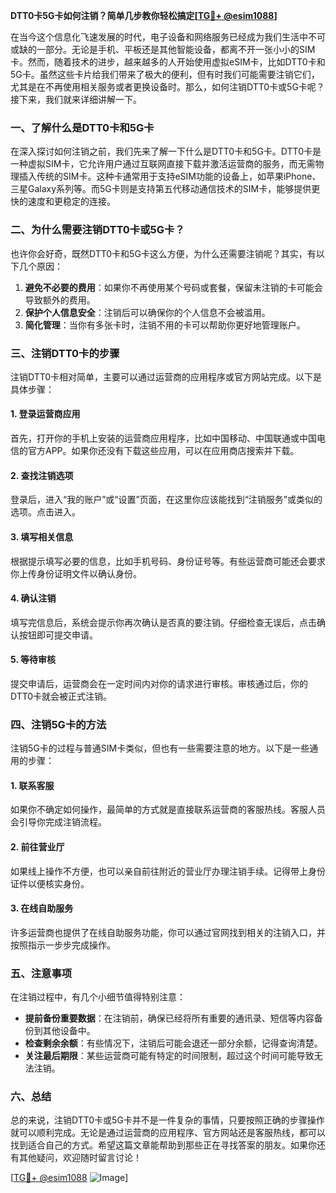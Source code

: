 **DTT0卡5G卡如何注销？简单几步教你轻松搞定[[TG💪+ @esim1088](https://t.me/s/esim1088)]**

在当今这个信息化飞速发展的时代，电子设备和网络服务已经成为我们生活中不可或缺的一部分。无论是手机、平板还是其他智能设备，都离不开一张小小的SIM卡。然而，随着技术的进步，越来越多的人开始使用虚拟eSIM卡，比如DTT0卡和5G卡。虽然这些卡片给我们带来了极大的便利，但有时我们可能需要注销它们，尤其是在不再使用相关服务或者更换设备时。那么，如何注销DTT0卡或5G卡呢？接下来，我们就来详细讲解一下。

### 一、了解什么是DTT0卡和5G卡

在深入探讨如何注销之前，我们先来了解一下什么是DTT0卡和5G卡。DTT0卡是一种虚拟SIM卡，它允许用户通过互联网直接下载并激活运营商的服务，而无需物理插入传统的SIM卡。这种卡通常用于支持eSIM功能的设备上，如苹果iPhone、三星Galaxy系列等。而5G卡则是支持第五代移动通信技术的SIM卡，能够提供更快的速度和更稳定的连接。

### 二、为什么需要注销DTT0卡或5G卡？

也许你会好奇，既然DTT0卡和5G卡这么方便，为什么还需要注销呢？其实，有以下几个原因：

1. **避免不必要的费用**：如果你不再使用某个号码或套餐，保留未注销的卡可能会导致额外的费用。
2. **保护个人信息安全**：注销后可以确保你的个人信息不会被滥用。
3. **简化管理**：当你有多张卡时，注销不用的卡可以帮助你更好地管理账户。

### 三、注销DTT0卡的步骤

注销DTT0卡相对简单，主要可以通过运营商的应用程序或官方网站完成。以下是具体步骤：

#### 1. 登录运营商应用
首先，打开你的手机上安装的运营商应用程序，比如中国移动、中国联通或中国电信的官方APP。如果你还没有下载这些应用，可以在应用商店搜索并下载。

#### 2. 查找注销选项
登录后，进入“我的账户”或“设置”页面，在这里你应该能找到“注销服务”或类似的选项。点击进入。

#### 3. 填写相关信息
根据提示填写必要的信息，比如手机号码、身份证号等。有些运营商可能还会要求你上传身份证明文件以确认身份。

#### 4. 确认注销
填写完信息后，系统会提示你再次确认是否真的要注销。仔细检查无误后，点击确认按钮即可提交申请。

#### 5. 等待审核
提交申请后，运营商会在一定时间内对你的请求进行审核。审核通过后，你的DTT0卡就会被正式注销。

### 四、注销5G卡的方法

注销5G卡的过程与普通SIM卡类似，但也有一些需要注意的地方。以下是一些通用的步骤：

#### 1. 联系客服
如果你不确定如何操作，最简单的方式就是直接联系运营商的客服热线。客服人员会引导你完成注销流程。

#### 2. 前往营业厅
如果线上操作不方便，也可以亲自前往附近的营业厅办理注销手续。记得带上身份证件以便核实身份。

#### 3. 在线自助服务
许多运营商也提供了在线自助服务功能，你可以通过官网找到相关的注销入口，并按照指示一步步完成操作。

### 五、注意事项

在注销过程中，有几个小细节值得特别注意：

- **提前备份重要数据**：在注销前，确保已经将所有重要的通讯录、短信等内容备份到其他设备中。
- **检查剩余余额**：有些情况下，注销后可能会退还一部分余额，记得查询清楚。
- **关注最后期限**：某些运营商可能有特定的时间限制，超过这个时间可能导致无法注销。

### 六、总结

总的来说，注销DTT0卡或5G卡并不是一件复杂的事情，只要按照正确的步骤操作就可以顺利完成。无论是通过运营商的应用程序、官方网站还是客服热线，都可以找到适合自己的方式。希望这篇文章能帮助到那些正在寻找答案的朋友。如果你还有其他疑问，欢迎随时留言讨论！

[[TG💪+ @esim1088](https://t.me/s/esim1088) ![Image](https://i.postimg.cc/4NQfJmqS/Snipaste-2025-05-13-00-14-12.png)]